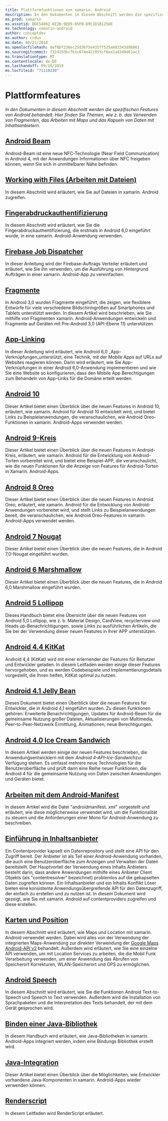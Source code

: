 ```yaml
---
title: Plattformfunktionen von xamarin. Android
description: In den Dokumenten in diesem Abschnitt werden die spezifischen Features von Android behandelt. Hier finden Sie Themen, wie z. b. das Verwenden von Fragmenten, das Arbeiten mit Maps und das Kapseln von Daten mit Inhaltsanbietern.
ms.prod: xamarin
ms.assetid: DDE54082-6E2B-9ED9-05FB-D9C1D1B1258E
ms.technology: xamarin-android
author: conceptdev
ms.author: crdun
ms.date: 08/21/2018
ms.openlocfilehash: def8bf236ec25d3b75e435ff525a683343d9b861
ms.sourcegitcommit: f324193bcfb1c674e421955cf6ee2a4249d61ac3
ms.translationtype: MT
ms.contentlocale: de-DE
ms.lasthandoff: 09/19/2019
ms.locfileid: "71119230"
---
```

# <a name="platform-features"></a>Plattformfeatures

_In den Dokumenten in diesem Abschnitt werden die spezifischen Features von Android behandelt. Hier finden Sie Themen, wie z. b. das Verwenden von Fragmenten, das Arbeiten mit Maps und das Kapseln von Daten mit Inhaltsanbietern._

## <a name="android-beamandroidplatformandroid-beammd"></a>[Android Beam](~/android/platform/android-beam.md)

Android-Beam ist eine neue NFC-Technologie (Near Field Communication) in Android 4, mit der Anwendungen Informationen über NFC freigeben können, wenn Sie sich in unmittelbarer Nähe befinden.

## <a name="working-with-filesandroidplatformfilesindexmd"></a>[Working with Files (Arbeiten mit Dateien)](~/android/platform/files/index.md)

In diesem Abschnitt wird erläutert, wie Sie auf Dateien in xamarin. Android zugreifen.

## <a name="fingerprint-authenticationandroidplatformfingerprint-authenticationindexmd"></a>[Fingerabdruckauthentifizierung](~/android/platform/fingerprint-authentication/index.md)

In diesem Abschnitt wird erläutert, wie Sie die Fingerabdruckauthentifizierung, die erstmals in Android 6,0 eingeführt wurde, in eine xamarin. Android-Anwendung verwenden.

## <a name="firebase-job-dispatcherandroidplatformfirebase-job-dispatchermd"></a>[Firebase Job Dispatcher](~/android/platform/firebase-job-dispatcher.md)

In dieser Anleitung wird der Firebase-Auftrags Verteiler erläutert und erläutert, wie Sie ihn verwenden, um die Ausführung von Hintergrund Aufträgen in einer xamarin. Android-App zu vereinfachen.

## <a name="fragmentsandroidplatformfragmentsindexmd"></a>[Fragmente](~/android/platform/fragments/index.md)

In Android 3,0 wurden Fragmente eingeführt, die zeigen, wie flexiblere Entwürfe für viele verschiedene Bildschirmgrößen auf Smartphones und Tablets unterstützt werden. In diesem Artikel wird beschrieben, wie Sie mithilfe von Fragmenten xamarin. Android-Anwendungen entwickeln und Fragmente auf Geräten mit Pre-Android 3,0 (API-Ebene 11) unterstützen.

## <a name="app-linkingandroidplatformapp-linkingmd"></a>[App-Linking](~/android/platform/app-linking.md)

In dieser Anleitung wird erläutert, wie Android 6,0 _App-Verknüpfungen_unterstützt, eine Technik, mit der Mobile Apps auf URLs auf Websites reagieren können. Darin wird erläutert, wie Sie App-Verknüpfungen in einer Android 6,0-Anwendung implementieren und wie Sie eine Website so konfigurieren, dass den Mobile App Berechtigungen zum Behandeln von App-Links für die Domäne erteilt werden.

## <a name="android-10androidplatformandroid-10md"></a>[Android 10](~/android/platform/android-10.md)

Dieser Artikel bietet einen Überblick über die neuen Features in Android 10, erläutert, wie xamarin. Android für Android 10 entwickelt wird, und bietet Links zu Beispielanwendungen, die veranschaulichen, wie Android Oreo-Funktionen in xamarin. Android-Apps verwendet werden.

## <a name="android-9-pieandroidplatformpiemd"></a>[Android 9-Kreis](~/android/platform/pie.md)

Dieser Artikel bietet einen Überblick über die neuen Features in Android-Kreis, erläutert, wie xamarin. Android für die Entwicklung von Android-Torten vorbereitet wird, und bietet eine Beispiel-APP, die veranschaulicht, wie die neuen Funktionen für die Anzeige von Features für Android-Torten in Xamarin. Android-Apps.

## <a name="android-8-oreoandroidplatformoreomd"></a>[Android 8 Oreo](~/android/platform/oreo.md)

Dieser Artikel bietet einen Überblick über die neuen Features in Android Oreo, erläutert, wie xamarin. Android für die Entwicklung von Android-Anwendungen vorbereitet wird, und stellt Links zu Beispielanwendungen bereit, die veranschaulichen, wie Android Oreo-Features in xamarin. Android-Apps verwendet werden.

## <a name="android-7-nougatandroidplatformnougatmd"></a>[Android 7 Nougat](~/android/platform/nougat.md)

Dieser Artikel bietet einen Überblick über die neuen Features, die in Android 7,0-Nougat eingeführt wurden.

## <a name="android-6-marshmallowandroidplatformmarshmallowmd"></a>[Android 6 Marshmallow](~/android/platform/marshmallow.md)

Dieser Artikel bietet einen Überblick über die neuen Features, die in Android 6,0 Marshmallow eingeführt wurden.

## <a name="android-5-lollipopandroidplatformlollipopmd"></a>[Android 5 Lollipop](~/android/platform/lollipop.md)

Dieses Handbuch bietet eine Übersicht über die neuen Features von Android 5,0 Lollipop, wie z. b. Material Design, CardView, recyclerview und Heads up-Benachrichtigungen, sowie Links zu ausführlichen Artikeln, die Sie bei der Verwendung dieser neuen Features in Ihrer APP unterstützen.

## <a name="android-44-kitkatandroidplatformkitkatmd"></a>[Android 4.4 KitKat](~/android/platform/kitkat.md)

Android 4,4 (KitKat) wird mit einer erlernender der Features für Benutzer und Entwickler geladen. In diesem Leitfaden werden einige dieser Features hervorgehoben, und es werden Codebeispiele und Implementierungsdetails vorgestellt, die Ihnen helfen, KitKat optimal zu nutzen.

## <a name="android-41-jelly-beanandroidplatformjelly-beanmd"></a>[Android 4.1 Jelly Bean](~/android/platform/jelly-bean.md)

Dieses Dokument bietet einen Überblick über die neuen Features für Entwickler, die in Android 4,1 eingeführt wurden. Zu diesen Funktionen gehören: Erweiterte Benachrichtigungen, Updates für Android-Beam für die gemeinsame Nutzung großer Dateien, Aktualisierungen von Multimedia, Peer-to-Peer-Netzwerk Ermittlung, Animationen, neue Berechtigungen.

## <a name="android-40-ice-cream-sandwichandroidplatformice-cream-sandwichmd"></a>[Android 4.0 Ice Cream Sandwich](~/android/platform/ice-cream-sandwich.md)

In diesem Artikel werden einige der neuen Features beschrieben, die Anwendungsentwicklern mit dem *Android 4-API-Ice-Sandwich*zur Verfügung stehen.
Es umfasst mehrere neue Technologien für die Benutzeroberfläche und prüft dann eine Reihe neuer Funktionen, die Android 4 für die gemeinsame Nutzung von Daten zwischen Anwendungen und Geräten bietet.

## <a name="working-with-the-android-manifestandroid-manifestmd"></a>[Arbeiten mit dem Android-Manifest](android-manifest.md)

In diesem Artikel wird die Datei "androidmanifest. xml" vorgestellt und erläutert, wie diese möglicherweise verwendet wird, um die Funktionalität zu steuern und die Anforderungen einer Mono für Android-Anwendung zu beschreiben.

## <a name="introduction-to-content-providersandroidplatformcontent-providersindexmd"></a>[Einführung in Inhaltsanbieter](~/android/platform/content-providers/index.md)

Ein Contentprovider kapselt ein Datenrepository und stellt eine API für den Zugriff bereit. Der Anbieter ist als Teil einer Android-Anwendung vorhanden, die auch eine Benutzeroberfläche zum Anzeigen und Verwalten der Daten bereitstellt. Der Hauptvorteil der Verwendung eines Inhalts Anbieters besteht darin, dass andere Anwendungen mithilfe eines Anbieter Client Objekts (als "contentresolver" bezeichnet) problemlos auf die gekapselten Daten zugreifen können. Ein Inhaltsanbieter und ein Inhalts Konflikt Löser bieten eine konsistente Anwendungsübergreifende API für den Datenzugriff, der einfach zu erstellen und zu nutzen ist. In diesem Dokument wird gezeigt, wie Sie mit xamarin. Android auf contentproviders zugreifen und diese erstellen.

## <a name="maps-and-locationandroidplatformmaps-and-locationindexmd"></a>[Karten und Position](~/android/platform/maps-and-location/index.md)

In diesem Abschnitt wird erläutert, wie Maps und Location mit xamarin. Android verwendet werden. Dabei wird alles von der Verwendung der integrierten Maps-Anwendung zur direkten Verwendung der [Google Maps Android-API v2](https://developers.google.com/maps/documentation/android/) behandelt. Außerdem wird erläutert, wie Sie eine einzelne API verwenden, um mit Location Services zu arbeiten, die die Mobil Funk Verarbeitung verwenden, um einer Anwendung das Abrufen von Speicherort Korrekturen, WLAN-Speicherort und GPS zu ermöglichen.

## <a name="android-speechandroidplatformspeechmd"></a>[Android Speech](~/android/platform/speech.md)

In diesem Abschnitt wird erläutert, wie Sie die Funktionen Android Text-to-Speech und Speech to Text verwenden. Außerdem wird die Installation von Sprachpaketen und die Interpretation des Texts behandelt, der mit dem Gerät gesprochen wird.

## <a name="binding-a-java-librarybinding-java-libraryindexmd"></a>[Binden einer Java-Bibliothek](binding-java-library/index.md)

In diesem Handbuch wird erläutert, wie Java-Bibliotheken in xamarin. Android-Apps integriert werden, indem eine Bindungs Bibliothek erstellt wird.

## <a name="java-integrationjava-integrationindexmd"></a>[Java-Integration](java-integration/index.md)

Dieser Artikel bietet einen Überblick über die Möglichkeiten, wie Entwickler vorhandene Java-Komponenten in xamarin. Android-Apps wieder verwenden können.

## <a name="renderscriptrenderscriptmd"></a>[Renderscript](renderscript.md)

In diesem Leitfaden wird RenderScript erläutert.
